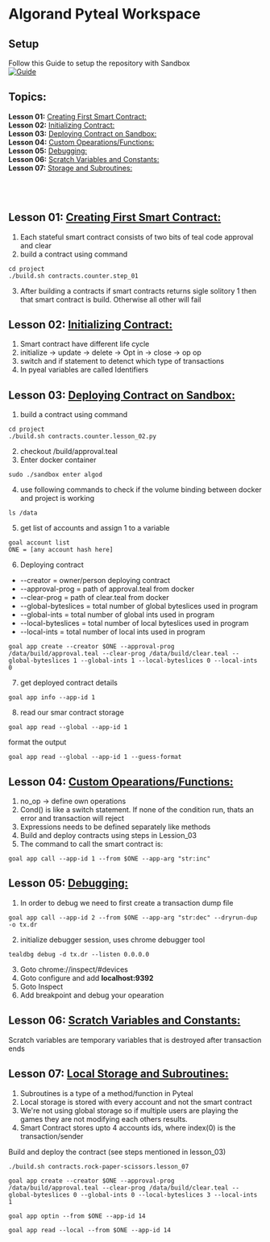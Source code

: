 # Algorand Pyteal Workspace

## **Setup**
Follow this Guide to setup the repository with Sandbox  
[![Guide](https://img.shields.io/badge/guide-repository%20setup-green)](https://github.com/YousraMashkoor/Pyteal-Algorand/blob/master/Setup.md)


## **Topics:**
**Lesson 01:** [Creating First Smart Contract:](#lesson-01-creating-first-smart-contract)  
**Lesson 02:** [Initializing Contract:](#lesson-02-initializing-contract)  
**Lesson 03:** [Deploying Contract on Sandbox:](#lesson-03-deploying-contract-on-sandbox)  
**Lesson 04:** [Custom Opearations/Functions:](#lesson-04-custom-opearationsfunctions)  
**Lesson 05:** [Debugging:](#lesson-05-debugging)   
**Lesson 06:** [Scratch Variables and Constants:](#lesson-06-scratch-variables-and-constants)  
**Lesson 07:** [Storage and Subroutines:](#lesson-07-local-storage-and-subroutines)  

<br />
<br />

## **Lesson 01:** [Creating First Smart Contract:](https://github.com/YousraMashkoor/Pyteal-Algorand/blob/master/project/contracts/counter/lesson_01.py)
1. Each stateful smart contract consists of two bits of teal code approval and clear
2. build a contract using command
```
cd project
./build.sh contracts.counter.step_01
```
3. After building a contracts if smart contracts returns sigle solitory 1 then that smart contract is build. Otherwise all other will fail

## **Lesson 02:** [Initializing Contract:](https://github.com/YousraMashkoor/Pyteal-Algorand/blob/master/project/contracts/counter/lesson_02.py)
1. Smart contract have different life cycle
2. initialize -> update -> delete -> Opt in -> close -> op op
3. switch and if statement to detenct which type of transactions
4. In pyeal variables are called Identifiers

## **Lesson 03:** [Deploying Contract on Sandbox:](#lesson-03-deploying-contract-on-sandbox)
1. build a contract using command
```
cd project
./build.sh contracts.counter.lesson_02.py
```
2. checkout /build/approval.teal
3. Enter docker container
```
sudo ./sandbox enter algod
```
4. use following commands to check if the volume binding between docker and project is working
```
ls /data
```
5. get list of accounts and assign 1 to a variable
```
goal account list
ONE = [any account hash here]
```
6. Deploying contract
- --creator = owner/person deploying contract
- --approval-prog = path of approval.teal from docker
- --clear-prog = path of clear.teal from docker
- --global-byteslices = total number of global byteslices used in program
- --global-ints = total number of global ints used in program
- --local-byteslices = total number of local byteslices used in program
- --local-ints = total number of local ints used in program

```
goal app create --creator $ONE --approval-prog /data/build/approval.teal --clear-prog /data/build/clear.teal --global-byteslices 1 --global-ints 1 --local-byteslices 0 --local-ints 0
```
7. get deployed contract details
```
goal app info --app-id 1
```
8. read our smar contract storage
```
goal app read --global --app-id 1
```
format the output
```
goal app read --global --app-id 1 --guess-format
```

## **Lesson 04:** [Custom Opearations/Functions:](https://github.com/YousraMashkoor/Pyteal-Algorand/blob/master/project/contracts/counter/lesson_04.py)
1. no_op -> define own operations
2. Cond() is like a switch statement. If none of the condition run, thats an error and transaction will reject
3. Expressions needs to be defined separately like methods
4. Build and deploy contracts using steps in Lession_03
5. The command to call the smart contract is:
```
goal app call --app-id 1 --from $ONE --app-arg "str:inc"
```

## **Lesson 05:** [Debugging:](#lesson-05-debugging)

1. In order to debug we need to first create a transaction dump file
```
goal app call --app-id 2 --from $ONE --app-arg "str:dec" --dryrun-dup -o tx.dr
```
2. initialize debugger session, uses chrome debugger tool
```
tealdbg debug -d tx.dr --listen 0.0.0.0
```
3. Goto chrome://inspect/#devices
4. Goto configure and add **localhost:9392**
5. Goto Inspect
6. Add breakpoint and debug your opearation

## **Lesson 06:** [Scratch Variables and Constants:](https://github.com/YousraMashkoor/Pyteal-Algorand/blob/master/project/contracts/counter/lesson_06.py)
Scratch variables are temporary variables that is destroyed after transaction ends

## **Lesson 07:** [Local Storage and Subroutines:](https://github.com/YousraMashkoor/Pyteal-Algorand/blob/master/project/contracts/rock-paper-scissors/lesson_07.py)
1. Subroutines is a type of a method/function in Pyteal
2. Local storage is stored with every account and not the smart contract
3. We're not using global storage so if multiple users are playing the games they are not modifying each others results.
4. Smart Contract stores upto 4 accounts ids, where index(0) is the transaction/sender

Build and deploy the contract (see steps mentioned in lesson_03)
```
./build.sh contracts.rock-paper-scissors.lesson_07

goal app create --creator $ONE --approval-prog /data/build/approval.teal --clear-prog /data/build/clear.teal --global-byteslices 0 --global-ints 0 --local-byteslices 3 --local-ints 1

goal app optin --from $ONE --app-id 14

goal app read --local --from $ONE --app-id 14
```